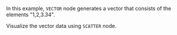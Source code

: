 In this example, `VECTOR` node generates a vector that consists of the elements "1,2,3.34".

Visualize the vector data using `SCATTER` node.